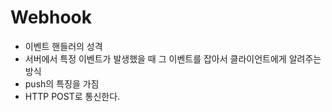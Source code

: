 # Webhook
- 이벤트 핸들러의 성격
- 서버에서 특정 이벤트가 발생했을 때 그 이벤트를 잡아서 클라이언트에게 알려주는 방식
- push의 특징을 가짐
- HTTP POST로 통신한다.